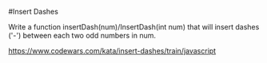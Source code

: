 #Insert Dashes

Write a function insertDash(num)/InsertDash(int num) that will insert dashes ('-') between each two odd numbers in num.

https://www.codewars.com/kata/insert-dashes/train/javascript
